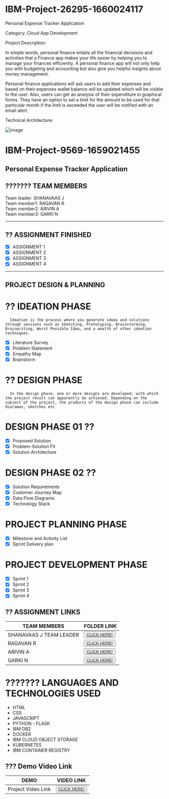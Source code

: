 # IBM-Project-26295-1660024117
Personal Expense Tracker Application

Category: Cloud App Development

Project Description:

In simple words, personal finance entails all the financial decisions and activities that a Finance app makes your life easier by helping you to manage your finances efficiently. A personal finance app will not only help you with budgeting and accounting but also give you helpful insights about money management.

Personal finance applications will ask users to add their expenses and based on their expenses wallet balance will be updated which will be visible to the user. Also, users can get an analysis of their expenditure in graphical forms. They have an option to set a limit for the amount to be used for that particular month if the limit is exceeded the user will be notified with an email alert.

Technical Architecture:

![image](https://user-images.githubusercontent.com/104707139/197344234-84caa812-a722-41fd-8e7a-fcda7a3c94ca.png)

# IBM-Project-9569-1659021455
<h2>Personal Expense Tracker Application</h2>
<!-- PROJECT LOGO -->

<p align="center">

## ??????? TEAM MEMBERS
Team leader: SHANAVAAS J <br>
Team member1: RAGAVAN R <br>
Team member2: ARIVIN A <br>
Team member3: GARKI N <br>
<hr>

## ?? ASSIGNMENT FINISHED
- [x] ASSIGNMENT 1
- [x] ASSIGNMENT 2
- [x] ASSIGNMENT 3 
- [x] ASSIGNMENT 4
<hr>

## PROJECT DESIGN & PLANNING
# ?? IDEATION PHASE

      Ideation is the process where you generate ideas and solutions through sessions such as Sketching, Prototyping, Brainstorming, Brainwriting, Worst Possible Idea, and a wealth of other ideation techniques.
- [x] Literature Survey
- [x] Problem Statement
- [x] Empathy Map
- [x] Brainstorm

# ?? DESIGN PHASE 
      In the design phase, one or more designs are developed, with which the project result can apparently be achieved. Depending on the subject of the project, the products of the design phase can include dioramas, sketches etc

# DESIGN PHASE 01 ??
- [x] Proposed Solution
- [x] Problem-Solution Fit
- [x] Solution Architecture

# DESIGN PHASE 02 ??
- [x] Solution Requirements
- [x] Customer Journey Map
- [x] Data Flow Diagrams
- [x] Technology Stack

# PROJECT PLANNING PHASE
- [x] Milestone and Activity List
- [x] Sprint Delivery plan

# PROJECT DEVELOPMENT PHASE
- [x] Sprint 1
- [x] Sprint 2
- [x] Sprint 3
- [x] Sprint 4
## ?? ASSIGNMENT LINKS

| TEAM MEMBERS | FOLDER LINK    |
| ------------- | ------------- |
| SHANAVAAS J TEAM LEADER | <button> <a href="https://github.com/IBM-EPBL/IBM-Project-26295-1660024117/tree/main/ASSIGNMENTS/SHANAVAAS%20(Team%20leader)">CLICK HERE!  </a></button>       
| RAGAVAN R | <button> <a href="https://github.com/IBM-EPBL/IBM-Project-26295-1660024117/tree/main/ASSIGNMENTS/RAGAVAN%20R">CLICK HERE!  </a> </button> |
| ARIVIN A    | <button><a href="https://github.com/IBM-EPBL/IBM-Project-26295-1660024117/tree/main/ASSIGNMENTS/ARIVIN">CLICK HERE!  </a> </button> |
| GARKI N    | <button><a href="https://github.com/IBM-EPBL/IBM-Project-26295-1660024117/tree/main/ASSIGNMENTS/GARKI">CLICK HERE!  </a> </button> |


# ??????? LANGUAGES AND TECHNOLOGIES USED <br />
- HTML</br>
- CSS</br>
- JAVASCRIPT</br>
- PYTHON - FLASK</br>
- IBM DB2</br>
- DOCKER</br>
- IBM CLOUD OBJECT STORAGE<br>
- KUBERNETES<br>
- IBM CONTAINER REGISTRY<br>


## ??? Demo Video Link
| DEMO | VIDEO LINK    |
| ------------- | ------------- |
| Project Video Link | <button> <a href="https://drive.google.com/file/d/1PuThP9PC6chovrlZwcZXku969tZxvc7y/view?usp=sharing">CLICK HERE!  </a></button>    
